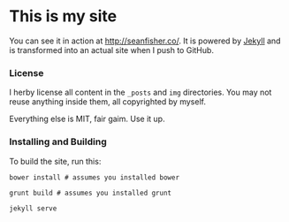 This is my site
=========

You can see it in action at <http://seanfisher.co/>. It is powered by [Jekyll](http://github.com/mojombo/jekyll) and is transformed into an actual site when I push to GitHub.

### License
I herby license all content in the `_posts` and `img` directories. You may not reuse anything inside them, all copyrighted by myself.

Everything else is MIT, fair gaim. Use it up.

### Installing and Building
To build the site, run this:

```shell
bower install # assumes you installed bower

grunt build # assumes you installed grunt

jekyll serve
```
